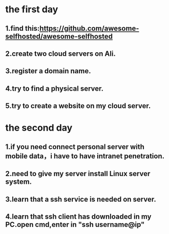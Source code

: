# the first day 

## 1.find this:https://github.com/awesome-selfhosted/awesome-selfhosted

## 2.create two cloud servers on Ali.

## 3.register a domain name.

## 4.try to find a physical server.

## 5.try to create a website on my cloud server.



# the second day 

## 1.if you need connect personal server with mobile data，i have to have intranet penetration.

## 2.need to give my server install Linux server system.
## 3.learn that a ssh service is needed on server.
## 4.learn that ssh client has downloaded in my PC.open cmd,enter in "ssh username@ip"


